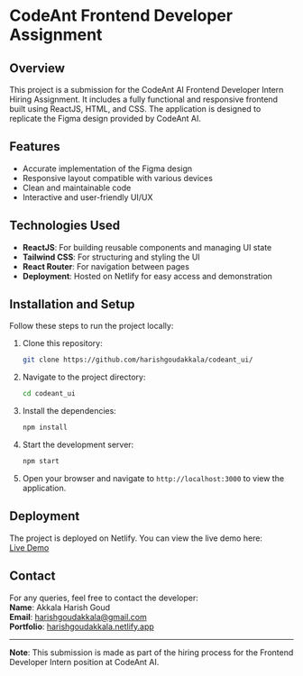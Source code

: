 # CodeAnt Frontend Developer Assignment

## Overview

This project is a submission for the CodeAnt AI Frontend Developer Intern Hiring Assignment. It includes a fully functional and responsive frontend built using ReactJS, HTML, and CSS. The application is designed to replicate the Figma design provided by CodeAnt AI.

## Features

- Accurate implementation of the Figma design
- Responsive layout compatible with various devices
- Clean and maintainable code
- Interactive and user-friendly UI/UX

## Technologies Used

- **ReactJS**: For building reusable components and managing UI state
- **Tailwind CSS**: For structuring and styling the UI
- **React Router**: For navigation between pages
- **Deployment**: Hosted on Netlify for easy access and demonstration

## Installation and Setup

Follow these steps to run the project locally:

1. Clone this repository:
   ```bash
   git clone https://github.com/harishgoudakkala/codeant_ui/
   ```

2. Navigate to the project directory:
   ```bash
   cd codeant_ui
   ```

3. Install the dependencies:
   ```bash
   npm install
   ```

4. Start the development server:
   ```bash
   npm start
   ```

5. Open your browser and navigate to `http://localhost:3000` to view the application.

## Deployment

The project is deployed on Netlify. You can view the live demo here:  
[Live Demo](https://codeantui.netlify.app)

## Contact

For any queries, feel free to contact the developer:  
**Name**: Akkala Harish Goud  
**Email**: harishgoudakkala@gmail.com  
**Portfolio**: [harishgoudakkala.netlify.app](https://harishgoudakkala.netlify.app)  

---

**Note**: This submission is made as part of the hiring process for the Frontend Developer Intern position at CodeAnt AI.
